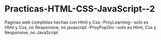 # Practicas-HTML-CSS-JavaScript--2
Paginas web completas hechas con Html y Css
-ProyLearning--solo es Html y Css, no Responsive, no javascript
-ProyPopGlo--solo es Html, Css y Responsive, no JavaScript
